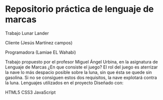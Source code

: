 # Repositorio práctica de lenguaje de marcas

Trabajo Lunar Lander

Cliente (Jesús Martínez campos)

Programadora (Lamiae EL Wahabi)  

Trabajo propuesto por el profesor Miguel Ángel Urbina, en la asignatura de Lenguaje de Marcas
¿En que consiste el juego?
El rol del juego es aterrizar la nave lo más despacio posible sobre la luna, sin que ésta se quede sin gasolina. Si no se consiguen estos dos requisitos, la nave explotará contra la luna.
Lenguajes utilizados en el proyecto
Diseñado con:

HTML5
CSS3
JavaScript

